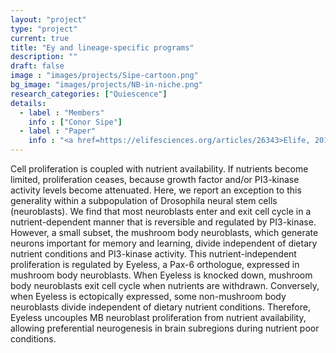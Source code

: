 ```yaml
---
layout: "project"
type: "project"
current: true
title: "Ey and lineage-specific programs"
description: ""
draft: false
image : "images/projects/Sipe-cartoon.png"
bg_image: "images/projects/NB-in-niche.png"
research_categories: ["Quiescence"]
details:
  - label : "Members"
    info : ["Conor Sipe"]
  - label : "Paper"
    info : "<a href=https://elifesciences.org/articles/26343>Elife, 2017 Aug 9;6</a>"
---
```


Cell proliferation is coupled with nutrient availability. If nutrients become limited, proliferation ceases, because growth factor and/or PI3-kinase activity levels become attenuated. Here, we report an exception to this generality within a subpopulation of Drosophila neural stem cells (neuroblasts). We find that most neuroblasts enter and exit cell cycle in a nutrient-dependent manner that is reversible and regulated by PI3-kinase. However, a small subset, the mushroom body neuroblasts, which generate neurons important for memory and learning, divide independent of dietary nutrient conditions and PI3-kinase activity. This nutrient-independent proliferation is regulated by Eyeless, a Pax-6 orthologue, expressed in mushroom body neuroblasts. When Eyeless is knocked down, mushroom body neuroblasts exit cell cycle when nutrients are withdrawn. Conversely, when Eyeless is ectopically expressed, some non-mushroom body neuroblasts divide independent of dietary nutrient conditions. Therefore, Eyeless uncouples MB neuroblast proliferation from nutrient availability, allowing preferential neurogenesis in brain subregions during nutrient poor conditions.



